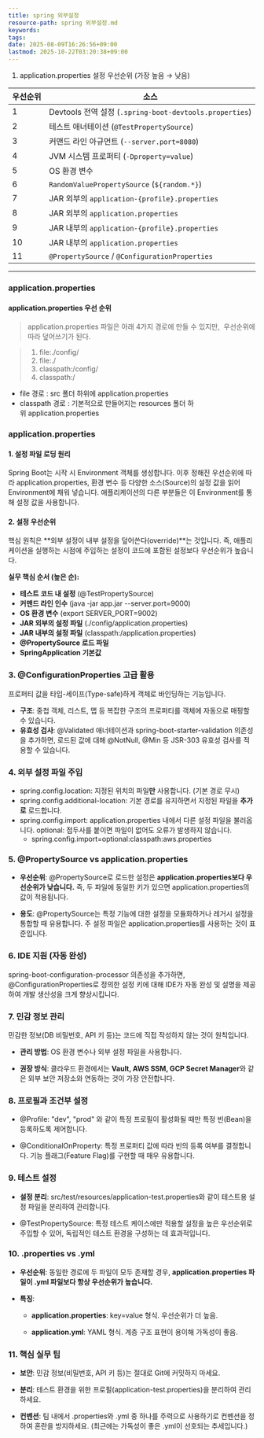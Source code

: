 ```yaml
---
title: spring 외부설정
resource-path: spring 외부설정.md
keywords:
tags:
date: 2025-08-09T16:26:56+09:00
lastmod: 2025-10-22T03:20:38+09:00
---
```

1. application.properties
설정 우선순위 (가장 높음 → 낮음)

| 우선순위 | 소스                                                  |
| ---- | --------------------------------------------------- |
| 1    | Devtools 전역 설정 (`.spring-boot-devtools.properties`) |
| 2    | 테스트 애너테이션 (`@TestPropertySource`)                   |
| 3    | 커맨드 라인 아규먼트 (`--server.port=8080`)                  |
| 4    | JVM 시스템 프로퍼티 (`-Dproperty=value`)                   |
| 5    | OS 환경 변수                                            |
| 6    | `RandomValuePropertySource` (`${random.*}`)         |
| 7    | JAR 외부의 `application-{profile}.properties`          |
| 8    | JAR 외부의 `application.properties`                    |
| 9    | JAR 내부의 `application-{profile}.properties`          |
| 10   | JAR 내부의 `application.properties`                    |
| 11   | `@PropertySource` / `@ConfigurationProperties`      |




---
### application.properties



#### **application.properties 우선 순위**

> application.properties 파일은 아래 4가지 경로에 만들 수 있지만,  우선순위에 따라 덮어쓰기가 된다.

> 1. file:./config/  
> 2. file:./  
> 3. classpath:/config/  
> 4. classpath:/

- file 경로 : src 폴더 하위에 application.properties
- classpath 경로 : 기본적으로 만들어지는 resources 폴더 하위 application.properties


### application.properties

#### 1. 설정 파일 로딩 원리

Spring Boot는 시작 시 Environment 객체를 생성합니다. 이후 정해진 우선순위에 따라 application.properties, 환경 변수 등 다양한 소스(Source)의 설정 값을 읽어 Environment에 채워 넣습니다. 애플리케이션의 다른 부분들은 이 Environment를 통해 설정 값을 사용합니다.

#### 2. 설정 우선순위

핵심 원칙은 **외부 설정이 내부 설정을 덮어쓴다(override)**는 것입니다. 즉, 애플리케이션을 실행하는 시점에 주입하는 설정이 코드에 포함된 설정보다 우선순위가 높습니다.

**실무 핵심 순서 (높은 순):**

- **테스트 코드 내 설정** (@TestPropertySource)
- **커맨드 라인 인수** (java -jar app.jar --server.port=9000)
- **OS 환경 변수** (export SERVER_PORT=9002)
- **JAR 외부의 설정 파일** (./config/application.properties)
- **JAR 내부의 설정 파일** (classpath:/application.properties)
- **@PropertySource 로드 파일**
- **SpringApplication 기본값**
    

### 3. @ConfigurationProperties 고급 활용

프로퍼티 값을 타입-세이프(Type-safe)하게 객체로 바인딩하는 기능입니다.
- **구조**: 중첩 객체, 리스트, 맵 등 복잡한 구조의 프로퍼티를 객체에 자동으로 매핑할 수 있습니다.
- **유효성 검사**: @Validated 애너테이션과 spring-boot-starter-validation 의존성을 추가하면, 로드된 값에 대해 @NotNull, @Min 등 JSR-303 유효성 검사를 적용할 수 있습니다.
    

### 4. 외부 설정 파일 주입

- spring.config.location: 지정된 위치의 파일**만** 사용합니다. (기본 경로 무시)
- spring.config.additional-location: 기본 경로를 유지하면서 지정된 파일을 **추가로** 로드합니다.
- spring.config.import: application.properties 내에서 다른 설정 파일을 불러옵니다. optional: 접두사를 붙이면 파일이 없어도 오류가 발생하지 않습니다.
    - spring.config.import=optional:classpath:aws.properties

### 5. @PropertySource vs application.properties

- **우선순위**: @PropertySource로 로드한 설정은 **application.properties보다 우선순위가 낮습니다.** 즉, 두 파일에 동일한 키가 있으면 application.properties의 값이 적용됩니다.
    
- **용도**: @PropertySource는 특정 기능에 대한 설정을 모듈화하거나 레거시 설정을 통합할 때 유용합니다. 주 설정 파일은 application.properties를 사용하는 것이 표준입니다.
    

### 6. IDE 지원 (자동 완성)

spring-boot-configuration-processor 의존성을 추가하면, @ConfigurationProperties로 정의한 설정 키에 대해 IDE가 자동 완성 및 설명을 제공하여 개발 생산성을 크게 향상시킵니다.

### 7. 민감 정보 관리

민감한 정보(DB 비밀번호, API 키 등)는 코드에 직접 작성하지 않는 것이 원칙입니다.

- **관리 방법**: OS 환경 변수나 외부 설정 파일을 사용합니다.
    
- **권장 방식**: 클라우드 환경에서는 **Vault, AWS SSM, GCP Secret Manager**와 같은 외부 보안 저장소와 연동하는 것이 가장 안전합니다.
    

### 8. 프로필과 조건부 설정

- @Profile: "dev", "prod" 와 같이 특정 프로필이 활성화될 때만 특정 빈(Bean)을 등록하도록 제어합니다.
    
- @ConditionalOnProperty: 특정 프로퍼티 값에 따라 빈의 등록 여부를 결정합니다. 기능 플래그(Feature Flag)를 구현할 때 매우 유용합니다.
    

### 9. 테스트 설정

- **설정 분리**: src/test/resources/application-test.properties와 같이 테스트용 설정 파일을 분리하여 관리합니다.
    
- @TestPropertySource: 특정 테스트 케이스에만 적용할 설정을 높은 우선순위로 주입할 수 있어, 독립적인 테스트 환경을 구성하는 데 효과적입니다.
    

### 10. .properties vs .yml

- **우선순위**: 동일한 경로에 두 파일이 모두 존재할 경우, **application.properties 파일이 .yml 파일보다 항상 우선순위가 높습니다.**
    
- **특징**:
    
    - **application.properties**: key=value 형식. 우선순위가 더 높음.
        
    - **application.yml**: YAML 형식. 계층 구조 표현이 용이해 가독성이 좋음.
        
    

### 11. 핵심 실무 팁

- **보안**: 민감 정보(비밀번호, API 키 등)는 절대로 Git에 커밋하지 마세요.
    
- **분리**: 테스트 환경을 위한 프로필(application-test.properties)을 분리하여 관리하세요.
    
- **컨벤션**: 팀 내에서 .properties와 .yml 중 하나를 주력으로 사용하기로 컨벤션을 정하여 혼란을 방지하세요. (최근에는 가독성이 좋은 .yml이 선호되는 추세입니다.)
